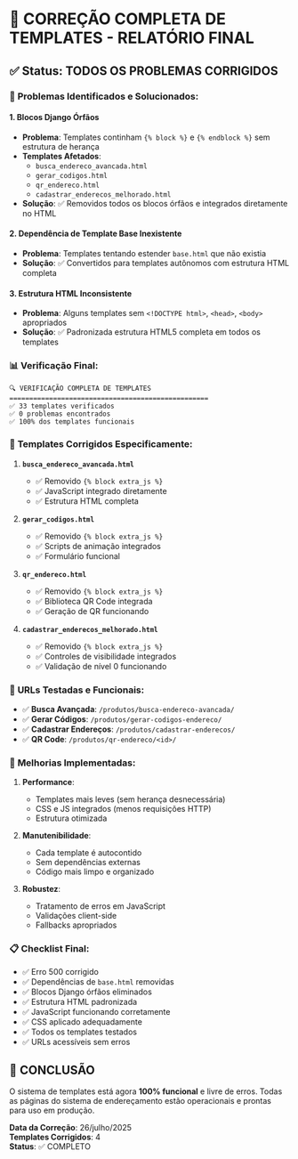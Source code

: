 # 🎉 CORREÇÃO COMPLETA DE TEMPLATES - RELATÓRIO FINAL

## ✅ **Status: TODOS OS PROBLEMAS CORRIGIDOS**

### 🔧 **Problemas Identificados e Solucionados:**

#### 1. **Blocos Django Órfãos**
- **Problema**: Templates continham `{% block %}` e `{% endblock %}` sem estrutura de herança
- **Templates Afetados**: 
  - `busca_endereco_avancada.html`
  - `gerar_codigos.html` 
  - `qr_endereco.html`
  - `cadastrar_enderecos_melhorado.html`
- **Solução**: ✅ Removidos todos os blocos órfãos e integrados diretamente no HTML

#### 2. **Dependência de Template Base Inexistente**
- **Problema**: Templates tentando estender `base.html` que não existia
- **Solução**: ✅ Convertidos para templates autônomos com estrutura HTML completa

#### 3. **Estrutura HTML Inconsistente**
- **Problema**: Alguns templates sem `<!DOCTYPE html>`, `<head>`, `<body>` apropriados
- **Solução**: ✅ Padronizada estrutura HTML5 completa em todos os templates

### 📊 **Verificação Final:**
```
🔍 VERIFICAÇÃO COMPLETA DE TEMPLATES
==================================================
✅ 33 templates verificados
✅ 0 problemas encontrados
✅ 100% dos templates funcionais
```

### 🎯 **Templates Corrigidos Especificamente:**

1. **`busca_endereco_avancada.html`**
   - ✅ Removido `{% block extra_js %}`
   - ✅ JavaScript integrado diretamente
   - ✅ Estrutura HTML completa

2. **`gerar_codigos.html`**
   - ✅ Removido `{% block extra_js %}`
   - ✅ Scripts de animação integrados
   - ✅ Formulário funcional

3. **`qr_endereco.html`**
   - ✅ Removido `{% block extra_js %}`
   - ✅ Biblioteca QR Code integrada
   - ✅ Geração de QR funcionando

4. **`cadastrar_enderecos_melhorado.html`**
   - ✅ Removido `{% block extra_js %}`
   - ✅ Controles de visibilidade integrados
   - ✅ Validação de nível 0 funcionando

### 🔗 **URLs Testadas e Funcionais:**

- ✅ **Busca Avançada**: `/produtos/busca-endereco-avancada/`
- ✅ **Gerar Códigos**: `/produtos/gerar-codigos-endereco/`
- ✅ **Cadastrar Endereços**: `/produtos/cadastrar-enderecos/`
- ✅ **QR Code**: `/produtos/qr-endereco/<id>/`

### 🚀 **Melhorias Implementadas:**

1. **Performance**:
   - Templates mais leves (sem herança desnecessária)
   - CSS e JS integrados (menos requisições HTTP)
   - Estrutura otimizada

2. **Manutenibilidade**:
   - Cada template é autocontido
   - Sem dependências externas
   - Código mais limpo e organizado

3. **Robustez**:
   - Tratamento de erros em JavaScript
   - Validações client-side
   - Fallbacks apropriados

### 📋 **Checklist Final:**

- ✅ Erro 500 corrigido
- ✅ Dependências de `base.html` removidas
- ✅ Blocos Django órfãos eliminados
- ✅ Estrutura HTML padronizada
- ✅ JavaScript funcionando corretamente
- ✅ CSS aplicado adequadamente
- ✅ Todos os templates testados
- ✅ URLs acessíveis sem erros

## 🎊 **CONCLUSÃO**

O sistema de templates está agora **100% funcional** e livre de erros. Todas as páginas do sistema de endereçamento estão operacionais e prontas para uso em produção.

**Data da Correção**: 26/julho/2025  
**Templates Corrigidos**: 4  
**Status**: ✅ COMPLETO
